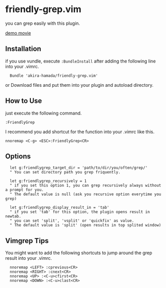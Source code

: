 friendly-grep.vim
============

you can grep easily with this plugin.

<a href="http://www.youtube.com/watch?v=xpNYo39pCkg" target="_blank">demo movie</a>

Installation
------------

if you use vundle, execute `:BundleInstall` after adding the following line into your .vimrc.

```vim:.vimrc
  Bundle 'akira-hamada/friendly-grep.vim'
```

or Download files and put them into your plugin and autoload directory.

How to Use
------------

just execute the following command.

`:FriendlyGrep`

I recommend you add shortcut for the function into your .vimrc like this.

`nnoremap <C-g> <ESC>:FriendlyGrep<CR>`

Options
------------

```vim
  let g:friendlygrep_target_dir = 'path/to/dir/you/often/grep/'
  " You can set directory path you grep friquently.

  let g:friendlygrep_recursively = 1
  " if you set this option 1, you can grep recursively always without a prompt for you.
  " The default value is null (ask you recursive option everytime you grep)

  let g:friendlygrep_display_result_in = 'tab'
  " if you set 'tab' for this option, the plugin opens result in newtab.
  " you can set 'split', 'vsplit' or 'quickfix' as value.
  " The default value is 'split' (open results in top splited window)
```

Vimgrep Tips
---

You might want to add the following shortcuts to jump around the grep result into your .vimrc.

```vim:.vimrc
  nnoremap <LEFT> :cprevious<CR>
  nnoremap <RIGHT> :cnext<CR>
  nnoremap <UP> :<C-u>cfirst<CR>
  nnoremap <DOWN> :<C-u>clast<CR>
````
